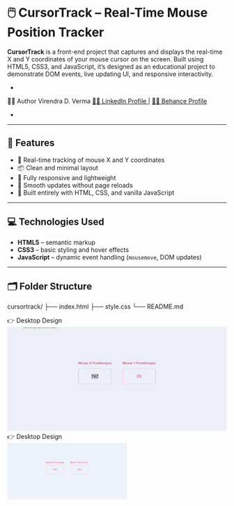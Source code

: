 # 🖱️ CursorTrack – Real-Time Mouse Position Tracker

**CursorTrack** is a front-end project that captures and displays the real-time X and Y coordinates of your mouse cursor on the screen. Built using HTML5, CSS3, and JavaScript, it’s designed as an educational project to demonstrate DOM events, live updating UI, and responsive interactivity.

- 
👨‍💻 Author
Virendra D. Verma
<a href="https://www.linkedin.com/in/dharmendraverma95/" target="_blank">🧑‍💻 LinkedIn Profile </a> | <a href="https://www.behance.net/dhirukumar" target="_blank">🧑‍💻 Behance Profile </a>

-

---

## 📌 Features

- 📍 Real-time tracking of mouse X and Y coordinates
- 📦 Clean and minimal layout
- 🎯 Fully responsive and lightweight
- 🔁 Smooth updates without page reloads
- 🧠 Built entirely with HTML, CSS, and vanilla JavaScript

---

## 💻 Technologies Used

- **HTML5** – semantic markup
- **CSS3** – basic styling and hover effects
- **JavaScript** – dynamic event handling (`mousemove`, DOM updates)

---

## 🗂️ Folder Structure

cursortrack/
├── index.html
├── style.css
└── README.md

<span>👉 Desktop Design</span><br/>
<a href="https://www.behance.net/gallery/231740463/CursorTrack-Real-Time-Mouse-Position-Tracker" target="_blank" >
<img src="./lp.gif" width="575px"/>
</a><br/>
<span>👉 Desktop Design</span><br/>
<a href="https://www.behance.net/gallery/231740463/CursorTrack-Real-Time-Mouse-Position-Tracker" target="_blank" >
<img src="./lp.png" width="275px"/>
</a>